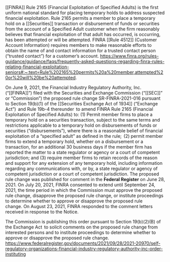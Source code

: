 [[FINRA]] Rule 2165 (Financial Exploitation of Specified Adults) is the first uniform national standard for placing temporary holds to address suspected financial exploitation. Rule 2165 permits a member to place a temporary hold on a [[Securities]] transaction or disbursement of funds or securities from the account of a Specified Adult customer when the firm reasonably believes that financial exploitation of that adult has occurred, is occurring, has been attempted or will be attempted. FINRA [[Rule 4512]] (Customer Account Information) requires members to make reasonable efforts to obtain the name of and contact information for a trusted contact person (“trusted contact”) for a customer’s account.
https://www.finra.org/rules-guidance/guidance/faqs/frequently-asked-questions-regarding-finra-rules-relating-financial-exploitation-seniors#:~:text=Rule%202165%20permits%20a%20member,attempted%20or%20will%20be%20attempted.

On June 9, 2021, the Financial Industry Regulatory Authority, Inc. (“[[FINRA]]”) filed with the Securities and Exchange Commission (“[[SEC]]” or “Commission”) the proposed rule change SR-FINRA-2021-016 pursuant to Section 19(b)(1) of the [[Securities Exchange Act of 1934]] (“Exchange Act”)  and Rule 19b-4 thereunder  to amend FINRA Rule 2165 (Financial Exploitation of Specified Adults) to: (1) Permit member firms to place a temporary hold on a securities transaction, subject to the same terms and restrictions applicable to a temporary hold on disbursements of funds or securities (“disbursements”), where there is a reasonable belief of financial exploitation of a “specified adult” as defined in the rule;  (2) permit member firms to extend a temporary hold, whether on a disbursement or a transaction, for an additional 30 business days if the member firm has reported the matter to a state regulator or agency or a court of competent jurisdiction; and (3) require member firms to retain records of the reason and support for any extension of any temporary hold, including information regarding any communications with, or by, a state regulator or agency of competent jurisdiction or a court of competent jurisdiction. The proposed rule change was published for comment in the **Federal Register** on June 28, 2021. On July 20, 2021, FINRA consented to extend until September 24, 2021, the time period in which the Commission must approve the proposed rule change, disapprove the proposed rule change, or institute proceedings to determine whether to approve or disapprove the proposed rule change. On August 23, 2021, FINRA responded to the comment letters received in response to the Notice. 

The Commission is publishing this order pursuant to Section 19(b)(2)(B) of the Exchange Act  to solicit comments on the proposed rule change from interested persons and to institute proceedings to determine whether to approve or disapprove the proposed rule change.
https://www.federalregister.gov/documents/2021/09/28/2021-20970/self-regulatory-organizations-financial-industry-regulatory-authority-inc-order-instituting